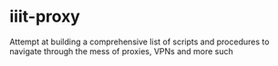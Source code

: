 # iiit-proxy
Attempt at building a comprehensive list of scripts and procedures to navigate through the mess of proxies, VPNs and more such
